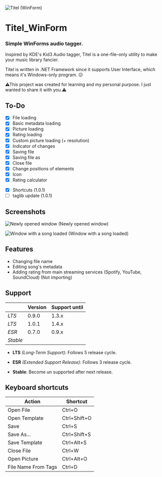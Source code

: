 ![Titel (WinForm)](https://github.com/pisekpiskovec/Titel_WinFrorm/blob/master/Titel%20(WinFrorm)/Resources/titel_icon_64.png)

# Titel_WinForm

### Simple WinForms audio tagger.

Inspired by KDE's Kid3 Audio tagger, Titel is a one-file-only utility to make your music library fancier.

Titel is written in .NET Framework since it supports User Interface, which means it's Windows-only program. 😕

⚠This project was created for learning and my personal purpose. I just wanted to share it with you.⚠

## To-Do

* [x] File loading
* [x] Basic metadata loading
* [x] Picture loading
* [x] Rating loading
* [x] Custom picture loading (+ resolution)
* [x] Indicator of changes
* [x] Saving file
* [x] Saving file as
* [x] Close file
* [x] Change positions of elements
* [x] Icon
* [x] Rating calculator
- [x] Shortcuts (1.0.1)
- [ ] taglib update (1.0.1)

## Screenshots

![Newly opened window](https://github.com/pisekpiskovec/Titel_WinFrorm/blob/master/Titel%20(WinForm)/readme_resources/titel_new_window.png)
(Newly opened window)

![Window with a song loaded](https://github.com/pisekpiskovec/Titel_WinFrorm/blob/master/Titel%20(WinForm)/readme_resources/audio_loaded_changed.png)
(Window with a song loaded)

## Features

* Changing file name
* Editing song's metadata
* Adding rating from main streaming services (Spotify, YouTube, SoundCloud) (Not importing)

## Support

|          | Version | Support until |
| -------- | ------- | ------------- |
| *LTS*    | 0.9.0   | 1.3.x         |
| *LTS*    | 1.0.1   | 1.4.x         |
| *ESR*    | 0.7.0   | 0.9.x         |
| *Stable* |         |               |

* **LTS** *(Long-Term Support)*: Follows 5 release cycle.

* **ESR** *(Extended Support Release)*: Follows 3 release cycle.

* **Stable**: Become un supported after next release.

## Keyboard shortcuts

| Action              | Shortcut     |
| ------------------- | ------------ |
| Open File           | Ctrl+O       |
| Open Template       | Ctrl+Shift+O |
| Save                | Ctrl+S       |
| Save As...          | Ctrl+Shift+S |
| Save Template       | Ctrl+Alt+S   |
| Close File          | Ctrl+W       |
| Open Picture        | Ctrl+Alt+O   |
| File Name From Tags | Ctrl+D       |

